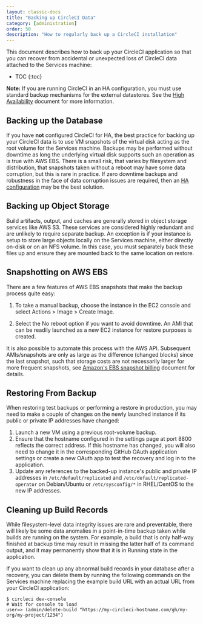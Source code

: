 ```yaml
---
layout: classic-docs
title: "Backing up CircleCI Data"
category: [administration]
order: 50
description: "How to regularly back up a CircleCI installation"
---
```


This document describes how to back up your CircleCI application so that you can recover from accidental or unexpected loss of CircleCI data attached to the Services machine:

* TOC 
{:toc}

**Note:** If you are running CircleCI in an HA configuration, you must use standard backup mechanisms for the external datastores. See the [High Availability]({{site.baseurl}}/enterprise/high-availability/) document for more information.

## Backing up the Database

If you have **not** configured CircleCI for HA, the best practice for backing up your CircleCI data is to use VM snapshots of the virtual disk acting as the root volume for the Services machine. Backups may be performed without downtime as long the underlying virtual disk supports such an operation as is true with AWS EBS. There is a small risk, that varies by filesystem and distribution, that snapshots taken without a reboot may have some data corruption, but this is rare in practice. If zero downtime backups and robustness in the face of data corruption issues are required, then an [HA configuration]({{site.baseurl}}/enterprise/high-availability/) may be the best solution.

## Backing up Object Storage

Build artifacts, output, and caches are generally stored in object storage services like AWS S3. These services are considered highly redundant and are unlikely to require separate backup. An exception is if your instance is setup to store large objects locally on the Services machine, either directly on-disk or on an NFS volume. In this case, you must separately back these files up and ensure they are mounted back to the same location on restore.

## Snapshotting on AWS EBS

There are a few features of AWS EBS snapshots that make the backup process quite easy:

1. To take a manual backup, choose the instance in the EC2 console and select Actions > Image > Create Image. 

2. Select the No reboot option if you want to avoid downtime. 
An AMI that can be readily launched as a new EC2 instance for restore purposes is created. 

It is also possible to automate this process with the AWS API.  Subsequent AMIs/snapshots are only as large as the difference (changed blocks) since the last snapshot, such that storage costs are not necessarily larger for more frequent snapshots, see [Amazon's EBS snapshot billing](https://aws.amazon.com/premiumsupport/knowledge-center/ebs-snapshot-billing/) document for details.

## Restoring From Backup

When restoring test backups or performing a restore in production, you may need to make a couple of changes on the newly launched instance if its public or private IP addresses have changed:

1. Launch a new VM using a previous root-volume backup.
2. Ensure that the hostname configured in the settings page at port 8800 reflects the correct address. If this hostname has changed, you will also need to change it in the corresponding GitHub OAuth application settings or create a new OAuth app to test the recovery and log in to the application.
3. Update any references to the backed-up instance's public and private IP addresses in `/etc/default/replicated` and `/etc/default/replicated-operator` on Debian/Ubuntu or `/etc/sysconfig/*` in RHEL/CentOS to the new IP addresses.

## Cleaning up Build Records

While filesystem-level data integrity issues are rare and preventable, there will likely be some data anomalies in a point-in-time backup taken while builds are running on the system. For example, a build that is only half-way finished at backup time may result in missing the latter half of its command output, and it may permanently show that it is in Running state in the application.

If you want to clean up any abnormal build records in your database after a recovery, you can delete them by running the following commands on the Services machine replacing the example build URL with an actual URL from your CircleCI application:

```
$ circleci dev-console
# Wait for console to load
user=> (admin/delete-build "https://my-circleci-hostname.com/gh/my-org/my-project/1234") 
```
